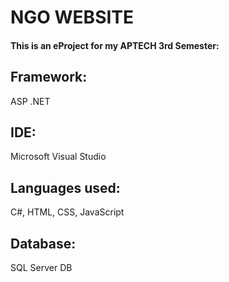 # NGO WEBSITE
#### This is an eProject for my APTECH 3rd Semester:
## Framework:
ASP .NET
## IDE:
Microsoft Visual Studio
## Languages used:
C#, HTML, CSS, JavaScript
## Database:
SQL Server DB
